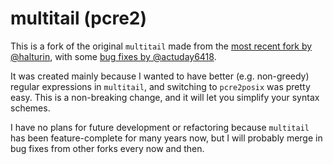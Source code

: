 # multitail (pcre2)

This is a fork of the original `multitail` made from the [most recent fork by @halturin](https://github.com/halturin/multitail), with some [bug fixes by @actuday6418](https://github.com/actuday6418/multitail).

It was created mainly because I wanted to have better (e.g. non-greedy) regular expressions in `multitail`, and switching to `pcre2posix` was pretty easy. This is a non-breaking change, and it will let you simplify your syntax schemes.

I have no plans for future development or refactoring because `multitail` has been feature-complete for many years now, but I will probably merge in bug fixes from other forks every now and then.
